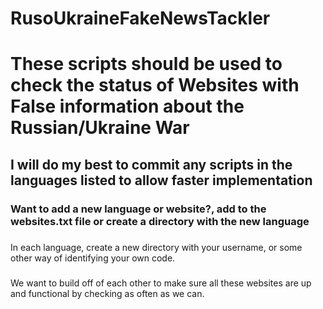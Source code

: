 # RusoUkraineFakeNewsTackler

# **These scripts should be used to check the status of Websites with False information about the Russian/Ukraine War**

## I will do my best to commit any scripts in the languages listed to allow faster implementation
### Want to add a new language or website?, add to the websites.txt file or create a directory with the new language

###
In each language, create a new directory with your username, or some other way of identifying your own code.
###
We want to build off of each other to make sure all these websites are up and functional by checking as often as we can.
